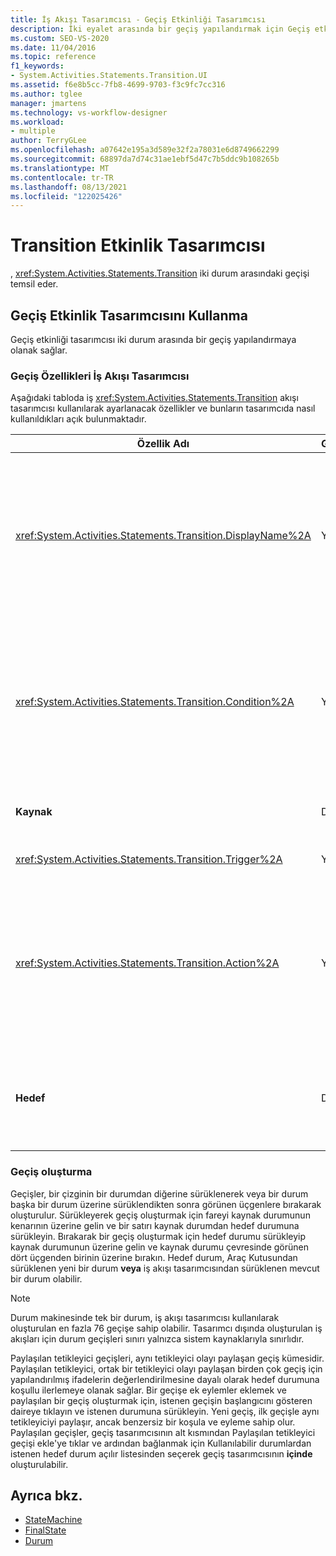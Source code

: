 ```yaml
---
title: İş Akışı Tasarımcısı - Geçiş Etkinliği Tasarımcısı
description: İki eyalet arasında bir geçiş yapılandırmak için Geçiş etkinliği tasarımcısını nasıl kullanabileceğiniz hakkında bilgi edinmek.
ms.custom: SEO-VS-2020
ms.date: 11/04/2016
ms.topic: reference
f1_keywords:
- System.Activities.Statements.Transition.UI
ms.assetid: f6e8b5cc-7fb8-4699-9703-f3c9fc7cc316
ms.author: tglee
manager: jmartens
ms.technology: vs-workflow-designer
ms.workload:
- multiple
author: TerryGLee
ms.openlocfilehash: a07642e195a3d589e32f2a78031e6d8749662299
ms.sourcegitcommit: 68897da7d74c31ae1ebf5d47c7b5ddc9b108265b
ms.translationtype: MT
ms.contentlocale: tr-TR
ms.lasthandoff: 08/13/2021
ms.locfileid: "122025426"
---
```

# <a name="transition-activity-designer"></a>Transition Etkinlik Tasarımcısı

, <xref:System.Activities.Statements.Transition> iki durum arasındaki geçişi temsil eder.

## <a name="using-the-transition-activity-designer"></a>Geçiş Etkinlik Tasarımcısını Kullanma

Geçiş etkinliği tasarımcısı iki durum arasında bir geçiş yapılandırmaya olanak sağlar.

### <a name="transition-properties-in-the-workflow-designer"></a>Geçiş Özellikleri İş Akışı Tasarımcısı

Aşağıdaki tabloda iş <xref:System.Activities.Statements.Transition> akışı tasarımcısı kullanılarak ayarlanacak özellikler ve bunların tasarımcıda nasıl kullanıldıkları açık bulunmaktadır.

|Özellik Adı|Gerekli|Kullanım|
|-|--------------|-|
|<xref:System.Activities.Statements.Transition.DisplayName%2A>|Yanlış|Etkinlik tasarımcısının kolay <xref:System.Activities.Statements.Transition> adını belirtir. Varsayılan değer **T1'tir.** Değer, özellik kılavuzunda, genişletilmiş geçiş tasarımcısının üst bilgisinde ve genişletilmiş geçiş tasarımcısındaki eylem bölümünün üst bilgisinde düzenlenebilir. <xref:System.Activities.Activity.DisplayName%2A>, iş akışı tasarımcısının üst kısmında görüntülenen içerik harita gezintisinde kullanılır.<br /><br /> kesinlikle <xref:System.Activities.Activity.DisplayName%2A> gerekli değildir, ancak bir tane kullanmak en iyi uygulamadır.|
|<xref:System.Activities.Statements.Transition.Condition%2A>|Yanlış|Varsa, denetim hedef durumuna geçirimeden önce **True** olarak değerlendirmesi gereken bir ifade belirtir. Bu koşul özellik kılavuzunda ve genişletilmiş geçiş tasarımcısında düzenlenebilir. Paylaşılan geçişte birden çok durum, geçiş tasarımcısında görünme sırasına göre değerlendirilir. **Not:**  Bir geçişin False (veya paylaşılan tetikleyici geçişinin tüm koşulları False olarak değerlendirilir) olarak değerlendirilirse, geçiş oluşmaz ve durumdan tüm geçişler için tüm tetikleyiciler yeniden <xref:System.Activities.Statements.Transition.Condition%2A> zamanlanmaz.   Bu öğreticide, koşulların yapılandırılması nedeniyle bu durum olamaz (tahminin doğru mu yoksa yanlış mı olduğuyla ilgili belirli eylemlerimiz vardır).|
|**Kaynak**|Doğru|Bu geçişin kaynaklandığı durumu gösterir. Kaynak durumunun adına tıklar, tasarımcı görünümünü bu durum için genişletilmiş bir görünüme iletir. Bu değer, geçiş oluşturulduğunda ayarlanır ve değiştirilemez.|
|<xref:System.Activities.Statements.Transition.Trigger%2A>|Yanlış|Tamamlanmasının geçişi başlattığı etkinliği belirtir. Bu etkinliği ayarlamak için Bir etkinliği Araç **Kutusundan sürükleyip** geçişin **Tetikleyici** bölümüne bırakın.|
|<xref:System.Activities.Statements.Transition.Action%2A>|Yanlış|Tetikleyici etkinliği tamamlandığında yürütülen etkinliği ve varsa , true olarak <xref:System.Activities.Statements.Transition.Condition%2A> değerlendirilir.  Bu etkinlik, varsa kaynak durumuna yönelik etkinlik yürütülürken hedef <xref:System.Activities.Statements.State.Exit%2A> durumuna geçişte yürütülür. Geçiş tasarımcısı genişletilirken, bu değer Araç Kutusundan  bir etkinliği sürükleyip geçişin **Eylem** bölümüne bırakarak ayarlanır. Tek bir geçiş için birden çok eylem olabilir. Tek tek eylemler genişletilebilir ve anlaşmalı olabilir ve bir geçişte birden çok eylem olduğunda eylemde görüntülenen yukarı veya aşağı oka tıklar.|
|**Hedef**|Doğru|Geçiş tamamlandıktan sonra durum makinesinin geçiş durumunu gösterir. Bu, nesne <xref:System.Activities.Statements.Transition.To%2A> modelinde geçişin özelliğine karşılık gelen bir özelliktir. Hedef durum adına tıklarken tasarımcı görünümü, bu durum için genişletilmiş bir görünüme geçiştir. Bu değer, geçiş oluşturulduğunda ayarlanır ve tasarımcıda geçişi hedef durumuna bağlayan ok sürüklenerek değiştirilebilir.|

### <a name="creating-transitions"></a>Geçiş oluşturma

Geçişler, bir çizginin bir durumdan diğerine sürüklenerek veya bir durum başka bir durum üzerine sürüklendikten sonra görünen üçgenlere bırakarak oluşturulur. Sürükleyerek geçiş oluşturmak için fareyi kaynak durumunun kenarının üzerine gelin ve bir satırı kaynak durumdan hedef durumuna sürükleyin. Bırakarak bir geçiş oluşturmak için hedef durumu sürükleyip kaynak durumunun üzerine gelin ve kaynak durumu çevresinde görünen dört üçgenden birinin üzerine bırakın. Hedef durum, Araç Kutusundan sürüklenen yeni bir durum **veya** iş akışı tasarımcısından sürüklenen mevcut bir durum olabilir.

> [!NOTE]
> Durum makinesinde tek bir durum, iş akışı tasarımcısı kullanılarak oluşturulan en fazla 76 geçişe sahip olabilir. Tasarımcı dışında oluşturulan iş akışları için durum geçişleri sınırı yalnızca sistem kaynaklarıyla sınırlıdır.

Paylaşılan tetikleyici geçişleri, aynı tetikleyici olayı paylaşan geçiş kümesidir. Paylaşılan tetikleyici, ortak bir tetikleyici olayı paylaşan birden çok geçiş için yapılandırılmış ifadelerin değerlendirilmesine dayalı olarak hedef durumuna koşullu ilerlemeye olanak sağlar. Bir geçişe ek eylemler eklemek ve paylaşılan bir geçiş oluşturmak için, istenen geçişin başlangıcını gösteren daireye tıklayın ve istenen durumuna sürükleyin. Yeni geçiş, ilk geçişle aynı tetikleyiciyi paylaşır, ancak benzersiz bir koşula ve eyleme sahip olur. Paylaşılan geçişler, geçiş tasarımcısının alt kısmından Paylaşılan tetikleyici geçişi ekle'ye tıklar ve ardından bağlanmak için Kullanılabilir durumlardan istenen hedef durum açılır listesinden seçerek geçiş tasarımcısının **içinde** oluşturulabilir. 

## <a name="see-also"></a>Ayrıca bkz.

- [StateMachine](../workflow-designer/statemachine-activity-designer.md)
- [FinalState](../workflow-designer/finalstate-activity-designer.md)
- [Durum](../workflow-designer/state-activity-designer.md)
